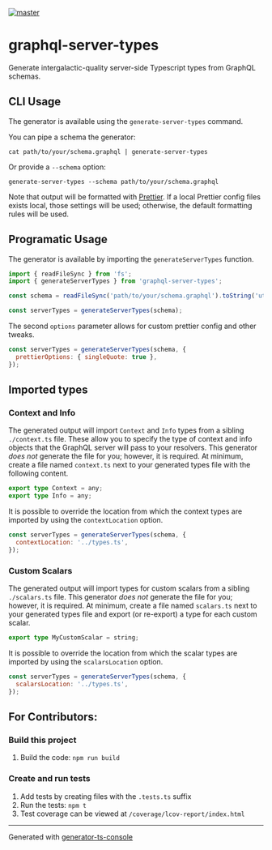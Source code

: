 [![master](https://github.com/skonves/graphql-server-types/workflows/build/badge.svg?branch=master&event=push)](https://github.com/skonves/graphql-server-types/actions?query=workflow%3Abuild+branch%3Amaster+event%3Apush)

# graphql-server-types

Generate intergalactic-quality server-side Typescript types from GraphQL schemas.

## CLI Usage

The generator is available using the `generate-server-types` command.

You can pipe a schema the generator:

```
cat path/to/your/schema.graphql | generate-server-types
```

Or provide a `--schema` option:

```
generate-server-types --schema path/to/your/schema.graphql
```

Note that output will be formatted with [Prettier](https://prettier.io/). If a local Prettier config files exists local, those settings will be used; otherwise, the default formatting rules will be used.

## Programatic Usage

The generator is available by importing the `generateServerTypes` function.

```js
import { readFileSync } from 'fs';
import { generateServerTypes } from 'graphql-server-types';

const schema = readFileSync('path/to/your/schema.graphql').toString('utf8');

const serverTypes = generateServerTypes(schema);
```

The second `options` parameter allows for custom prettier config and other tweaks.

```js
const serverTypes = generateServerTypes(schema, {
  prettierOptions: { singleQuote: true },
});
```

## Imported types

### Context and Info

The generated output will import `Context` and `Info` types from a sibling `./context.ts` file. These allow you to specify the type of context and info objects that the GraphQL server will pass to your resolvers. This generator _does not_ generate the file for you; however, it is required. At minimum, create a file named `context.ts` next to your generated types file with the following content.

```ts
export type Context = any;
export type Info = any;
```

It is possible to override the location from which the context types are imported by using the `contextLocation` option.

```js
const serverTypes = generateServerTypes(schema, {
  contextLocation: '../types.ts',
});
```

### Custom Scalars

The generated output will import types for custom scalars from a sibling `./scalars.ts` file. This generator _does not_ generate the file for you; however, it is required. At minimum, create a file named `scalars.ts` next to your generated types file and export (or re-export) a type for each custom scalar.

```ts
export type MyCustomScalar = string;
```

It is possible to override the location from which the scalar types are imported by using the `scalarsLocation` option.

```js
const serverTypes = generateServerTypes(schema, {
  scalarsLocation: '../types.ts',
});
```

## For Contributors:

### Build this project

1.  Build the code: `npm run build`

### Create and run tests

1.  Add tests by creating files with the `.tests.ts` suffix
1.  Run the tests: `npm t`
1.  Test coverage can be viewed at `/coverage/lcov-report/index.html`

---

Generated with [generator-ts-console](https://www.npmjs.com/package/generator-ts-console)
